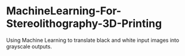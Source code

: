 # MachineLearning-For-Stereolithography-3D-Printing
Using Machine Learning to translate black and white input images into grayscale outputs.

